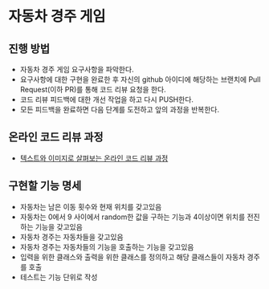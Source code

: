 # 자동차 경주 게임
## 진행 방법
* 자동차 경주 게임 요구사항을 파악한다.
* 요구사항에 대한 구현을 완료한 후 자신의 github 아이디에 해당하는 브랜치에 Pull Request(이하 PR)를 통해 코드 리뷰 요청을 한다.
* 코드 리뷰 피드백에 대한 개선 작업을 하고 다시 PUSH한다.
* 모든 피드백을 완료하면 다음 단계를 도전하고 앞의 과정을 반복한다.

## 온라인 코드 리뷰 과정
* [텍스트와 이미지로 살펴보는 온라인 코드 리뷰 과정](https://github.com/next-step/nextstep-docs/tree/master/codereview)

## 구현할 기능 명세
* 자동차는 남은 이동 횟수와 현재 위치를 갖고있음
* 자동차는 0에서 9 사이에서 random한 값을 구하는 기능과 4이상이면 위치를 전진하는 기능을 갖고있음
* 자동차 경주는 자동차들을 갖고있음
* 자동차 경주는 자동차들의 기능을 호출하는 기능을 갖고있음
* 입력을 위한 클래스와 출력을 위한 클래스를 정의하고 해당 클래스들이 자동차 경주를 호출
* 테스트는 기능 단위로 작성
